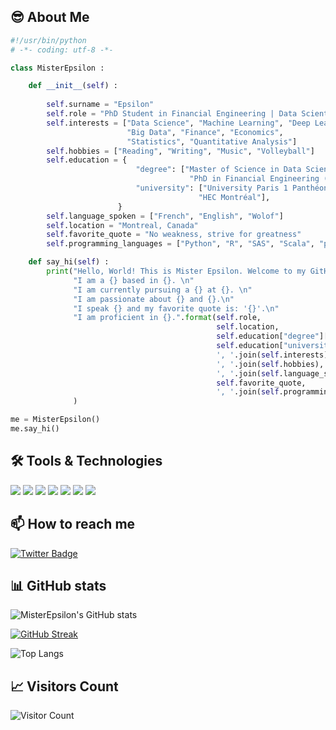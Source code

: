 ## 😎 About Me 

```python
#!/usr/bin/python
# -*- coding: utf-8 -*-

class MisterEpsilon :

    def __init__(self) :
        
        self.surname = "Epsilon"
        self.role = "PhD Student in Financial Engineering | Data Scientist"
        self.interests = ["Data Science", "Machine Learning", "Deep Learning", 
                          "Big Data", "Finance", "Economics", 
                          "Statistics", "Quantitative Analysis"]
        self.hobbies = ["Reading", "Writing", "Music", "Volleyball"]
        self.education = {
                            "degree": ["Master of Science in Data Science", 
                                        "PhD in Financial Engineering (in progress)"],
                            "university": ["University Paris 1 Panthéon-Sorbonne", 
                                          "HEC Montréal"],
                        }
        self.language_spoken = ["French", "English", "Wolof"]
        self.location = "Montreal, Canada"
        self.favorite_quote = "No weakness, strive for greatness"
        self.programming_languages = ["Python", "R", "SAS", "Scala", "pySPARK"]

    def say_hi(self) :
        print("Hello, World! This is Mister Epsilon. Welcome to my GitHub profile. \n"
              "I am a {} based in {}. \n"
              "I am currently pursuing a {} at {}. \n"
              "I am passionate about {} and {}.\n"
              "I speak {} and my favorite quote is: '{}'.\n"
              "I am proficient in {}.".format(self.role, 
                                              self.location, 
                                              self.education["degree"][1], 
                                              self.education["university"][1], 
                                              ', '.join(self.interests), 
                                              ', '.join(self.hobbies), 
                                              ', '.join(self.language_spoken), 
                                              self.favorite_quote, 
                                              ', '.join(self.programming_languages))
              )

me = MisterEpsilon()
me.say_hi()
```

## 🛠️ Tools & Technologies

[![](https://img.shields.io/badge/Code-Python-informational?style=flat&logo=python)](https://www.python.org/)
[![](https://img.shields.io/badge/Code-R-informational?style=flat&logo=r)](https://www.r-project.org/)
[![](https://img.shields.io/badge/Code-SAS-informational?style=flat&logo=sas)](https://www.sas.com/)
[![](https://img.shields.io/badge/Editor-VS_Code-informational?style=flat&logo=visual-studio-code)](https://code.visualstudio.com/)
[![](https://img.shields.io/badge/Code-Scala-informational?style=flat&logo=scala)](https://www.scala-lang.org/)
[![](https://img.shields.io/badge/Tools-SPARK-informational?style=flat&logo=apache-spark)](https://spark.apache.org/)
[![](https://img.shields.io/badge/OS-Linux-informational?style=flat&logo=linux)](https://www.linux.org/)



## 📫 How to reach me

[![Twitter Badge](https://img.shields.io/badge/-MisterEpsilon-1ca0f1?style=flat-square&logo=twitter&logoColor=white&link=https://twitter.com/MisterEpsilon)](https://twitter.com/mister_epsilon_)


## 📊 GitHub stats

![MisterEpsilon's GitHub stats](https://github-readme-stats.vercel.app/api?username=misterepsilon&show_icons=true&theme=highcontrast&hide_border=true)

[![GitHub Streak](https://github-readme-streak-stats.herokuapp.com/?user=misterepsilon&theme=highcontrast&hide_border=true)](https://git.io/streak-stats)

![Top Langs](https://github-readme-stats.vercel.app/api/top-langs/?username=misterepsilon&theme=highcontrast&hide_border=true) 

## 📈 Visitors Count

![Visitor Count](https://profile-counter.glitch.me/misterepsilon/count.svg)
